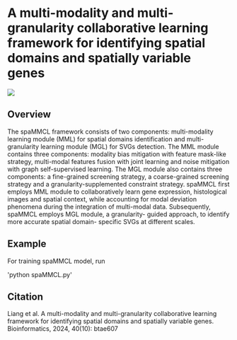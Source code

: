 # A multi-modality and multi-granularity collaborative learning framework for identifying spatial domains and spatially variable genes




![](https://github.com/liangxiao-cs/spaMMCL/blob/main/Framework.jpg)

## Overview
The spaMMCL framework consists of two components: multi-modality learning module (MML) for spatial domains identification and multi-granularity learning module (MGL) for SVGs detection. The MML module contains three components: modality bias mitigation with feature mask-like strategy, multi-modal features fusion with joint learning and noise mitigation with graph self-supervised learning. The MGL module also contains three components: a fine-grained screening strategy, a coarse-grained screening strategy and a granularity-supplemented constraint strategy. spaMMCL first employs MML module to collaboratively learn gene expression, histological images and spatial context, while accounting for modal deviation phenomena during the integration of multi-modal data. Subsequently, spaMMCL employs MGL module, a granularity- guided approach, to identify more accurate spatial domain- specific SVGs at different scales.


## Example

For training spaMMCL model, run

'python spaMMCL.py'


## Citation
Liang et al. A multi-modality and multi-granularity collaborative learning framework for identifying spatial domains and spatially variable genes. Bioinformatics, 2024, 40(10): btae607

